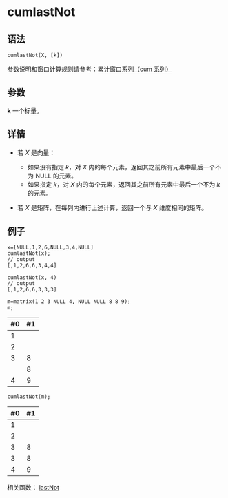 # cumlastNot

## 语法

`cumlastNot(X, [k])`

参数说明和窗口计算规则请参考：[累计窗口系列（cum 系列）](../themes/cumFunctions.html)

## 参数

**k** 一个标量。

## 详情

* 若 *X* 是向量：

  + 如果没有指定 *k*，对 *X* 内的每个元素，返回其之前所有元素中最后一个不为 NULL 的元素。
  + 如果指定 *k*，对 *X* 内的每个元素，返回其之前所有元素中最后一个不为 *k* 的元素。
* 若 *X* 是矩阵，在每列内进行上述计算，返回一个与 *X* 维度相同的矩阵。

## 例子

```
x=[NULL,1,2,6,NULL,3,4,NULL]
cumlastNot(x);
// output
[,1,2,6,6,3,4,4]

cumlastNot(x, 4)
// output
[,1,2,6,6,3,3,3]

m=matrix(1 2 3 NULL 4, NULL NULL 8 8 9);
m;
```

| #0 | #1 |
| --- | --- |
| 1 |  |
| 2 |  |
| 3 | 8 |
|  | 8 |
| 4 | 9 |

```
cumlastNot(m);
```

| #0 | #1 |
| --- | --- |
| 1 |  |
| 2 |  |
| 3 | 8 |
| 3 | 8 |
| 4 | 9 |

相关函数： [lastNot](../l/lastNot.html)

